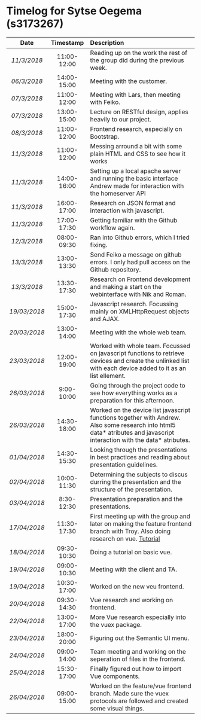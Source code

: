 # Timelog for Sytse Oegema (s3173267)

| Date | Timestamp | Description |
| :---:        |       :---: | :--- |
| *11/3/2018* | 11:00-12:00 | Reading up on the work the rest of the group did during the previous week. |
| *06/3/2018* | 14:00-15:00 | Meeting with the customer. |
| *07/3/2018* | 11:00-12:00 | Meeting with Lars, then meeting with Feiko. |
| *07/3/2018* | 13:00-15:00 | Lecture on RESTful design, applies heavily to our project. |
| *08/3/2018* | 11:00-12:00 | Frontend research, especially on Bootstrap.|
| *11/3/2018* | 11:00-12:00 | Messing arround a bit with some plain HTML and CSS to see how it works |
| *11/3/2018* | 14:00-16:00 | Setting up a local apache server and running the basic interface Andrew made for interaction with the homeserver API |
| *11/3/2018* | 16:00-17:00 | Research on JSON format and interaction with javascript. |
| *11/3/2018* | 17:00-17:30 | Getting familiar with the Github workflow again. |
| *12/3/2018* | 08:00-09:30 | Ran into Github errors, which I tried fixing. |
| *13/3/2018* | 13:00-13:30 | Send Feiko a message on github errors. I only had pull access on the Github repository.|
| *13/3/2018* | 13:30-17:30 | Research on Frontend development and making a start on the webinterface with Nik and Roman.|
| *19/03/2018* | 15:00-17:30| Javascript research. Focussing mainly on XMLHttpRequest objects and AJAX. |
| *20/03/2018* | 13:00-14:00| Meeting with the whole web team. |
| *23/03/2018* | 12:00-19:00| Worked with whole team. Focussed on javascript functions to retrieve devices and create the unlinked list with each device added to it as an list ellement.|
| *26/03/2018* | 9:00-10:00| Going through the project code to see how everything works as a preparation for this afternoon.|
| *26/03/2018* | 14:30-18:00| Worked on the device list javascript functions together with Andrew. Also some research into html5 data* atributes and javascript interaction with the data* atributes.|
| *01/04/2018* | 14:30-15:30| Looking through the presentations in best practices and reading about presentation guidelines.|
| *02/04/2018* | 10:00-11:30| Determining the subjects to discus durring the presentation and the structure of the presentation.|
| *03/04/2018* | 8:30-12:30| Presentation preparation and the presentations.|
| *17/04/2018* | 11:30-17:30| First meeting up with the group and later on making the feature frontend branch with Troy. Also doing research on vue. [Tutorial](https://codeburst.io/full-stack-single-page-application-with-vue-js-and-flask-b1e036315532)|
| *18/04/2018* | 09:30-10:30| Doing a tutorial on basic vue.|
| *19/04/2018* | 09:00-10:30| Meeting with the client and TA.|
| *19/04/2018* | 10:30-17:00| Worked on the new veu frontend.|
| *20/04/2018* | 09:30-14:30| Vue research and working on frontend.|
| *22/04/2018* | 13:00-17:00| More Vue research especially into the vuex package. |
| *23/04/2018* | 18:00-20:00| Figuring out the Semantic UI menu. |
| *24/04/2018* | 09:00-14:00| Team meeting and working on the seperation of files in the frontend. |
| *25/04/2018* | 15:30-17:00| Finally figured out how to import Vue components. |
| *26/04/2018* | 09:00-15:00| Worked on the feature/vue frontend branch. Made sure the vuex protocols are followed and created some visual things. |
